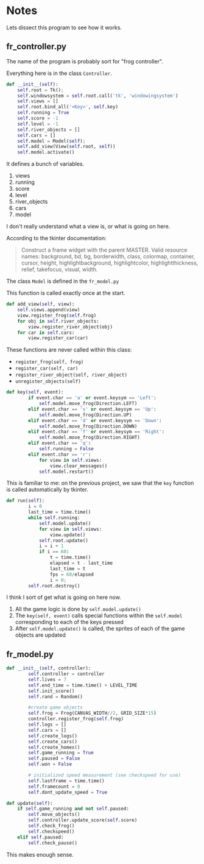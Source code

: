 # Notes

Lets dissect this program to see how it works. 

## fr_controller.py

The name of the program is probably sort for "frog controller". 

Everything here is in the class ```Controller```. 

```python
def __init__(self):
    self.root = Tk();
    self.windowsystem = self.root.call('tk', 'windowingsystem')
    self.views = []
    self.root.bind_all('<Key>', self.key)
    self.running = True
    self.score = -1
    self.level = -1
    self.river_objects = []
    self.cars = []
    self.model = Model(self);
    self.add_view(View(self.root, self))
    self.model.activate()
```

It defines a bunch of variables.
1. views
2. running
3. score
4. level
5. river_objects
6. cars
7. model

I don't really understand what a view is, or what is going on here. 

According to the tkinter documentation:
> Construct a frame widget with the parent MASTER.
> Valid resource names: background, bd, bg, borderwidth, class, colormap, container, cursor, height, highlightbackground, highlightcolor, highlightthickness, relief, takefocus, visual, width.

The class ```Model``` is defined in the ```fr_model.py```

This function is called exactly once at the start. 

```python
def add_view(self, view):
    self.views.append(view)
    view.register_frog(self.frog)
    for obj in self.river_objects:
        view.register_river_object(obj)
    for car in self.cars:
        view.register_car(car)
```

These functions are never called within this class:
- ```register_frog(self, frog)```
- ```register_car(self, car)```
- ```register_river_object(self, river_object)```
- ```unregister_objects(self)```


```python
def key(self, event):
        if event.char == 'a' or event.keysym == 'Left':
            self.model.move_frog(Direction.LEFT)
        elif event.char == 's' or event.keysym == 'Up':
            self.model.move_frog(Direction.UP)
        elif event.char == 'd' or event.keysym == 'Down':
            self.model.move_frog(Direction.DOWN)
        elif event.char == 'f' or event.keysym == 'Right':
            self.model.move_frog(Direction.RIGHT)
        elif event.char == 'q':
            self.running = False
        elif event.char == 'r':
            for view in self.views:
                view.clear_messages()
            self.model.restart()
```

This is familiar to me: on the previous project, we saw that the ```key``` function is called automatically by tkinter. 

```python
def run(self):
        i = 0
        last_time = time.time()
        while self.running:
            self.model.update()
            for view in self.views:
                view.update()
            self.root.update()
            i = i + 1
            if i == 60:
                t = time.time()
                elapsed = t - last_time
                last_time = t
                fps = 60/elapsed
                i = 0;
        self.root.destroy()
```

I think I sort of get what is going on here now. 

1. All the game logic is done by ```self.model.update()```
2. The ```key(self, event)``` calls special functions within the ```self.model``` corresponding to each of the keys pressed
3. After ```self.model.update()``` is called, the sprites of each of the game objects are updated

## fr_model.py

```python
def __init__(self, controller):
        self.controller = controller
        self.lives = 7
        self.end_time = time.time() + LEVEL_TIME
        self.init_score()
        self.rand = Random()

        #create game objects
        self.frog = Frog(CANVAS_WIDTH//2, GRID_SIZE*15)
        controller.register_frog(self.frog)
        self.logs = []
        self.cars = []
        self.create_logs()
        self.create_cars()
        self.create_homes()
        self.game_running = True
        self.paused = False
        self.won = False

        # initialized speed measurement (see checkspeed for use)
        self.lastframe = time.time()
        self.framecount = 0
        self.dont_update_speed = True
```

```python
def update(self):
    if self.game_running and not self.paused:
        self.move_objects()
        self.controller.update_score(self.score)
        self.check_frog()
        self.checkspeed()
    elif self.paused:
        self.check_pause()
```

This makes enough sense. 

